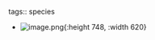 tags:: species

- ![image.png](https://peach-geographical-bat-397.mypinata.cloud/ipfs/QmeAmqkM92uWQgBrPRjTVbYu5j8yWBhoVkx7w5X6mBtHCP){:height 748, :width 620}